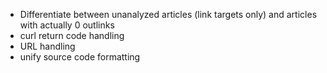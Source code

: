  - Differentiate between unanalyzed articles (link targets only)
   and articles with actually 0 outlinks
 - curl return code handling
 - URL handling
 - unify source code formatting
